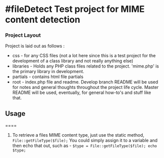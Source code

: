 #fileDetect
Test project for MIME content detection
====

### Project Layout
Project is laid out as follows :
- css - for any CSS files (not a lot here since this is a test project for the development of a class library and not really anything else)
- libraries - Holds any PHP class files related to the project. 'mime.php' is the primary library in development.
- partials - contains html file partials
- root - index.php file and readme. Develop branch README will be used for notes and general thoughts throughout the project life cycle. Master README will be used, eventually, for general how-to's and stuff like that.

## Usage
====
1) To retrieve a files MIME content type, just use the static method,
``
File::getFileType($file);
``
You could simply assign it to a variable and then echo that out, such as -
``
$type = File::getFileType($file);
echo $type;
``

